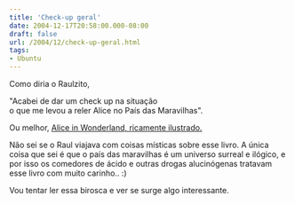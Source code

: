 ```yaml
---
title: 'Check-up geral'
date: 2004-12-17T20:58:00.000-08:00
draft: false
url: /2004/12/check-up-geral.html
tags: 
- Ubuntu
---
```


Como diria o Raulzito,  
  
"Acabei de dar um check up na situação  
o que me levou a reler Alice no País das Maravilhas".  
  
Ou melhor, [Alice in Wonderland, ricamente ilustrado.](http://rackham.artpassions.net/alice1.html)  
  
Não sei se o Raul viajava com coisas místicas sobre esse livro. A única coisa que sei é que o país das maravilhas é um universo surreal e ilógico, e por isso os comedores de ácido e outras drogas alucinógenas tratavam esse livro com muito carinho.. :)  
  
Vou tentar ler essa birosca e ver se surge algo interessante.